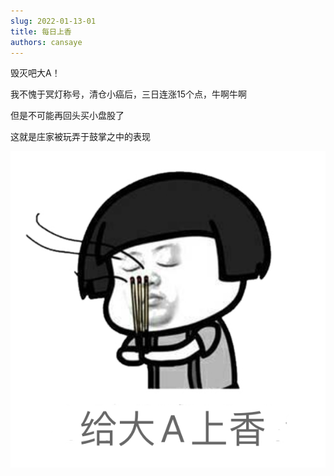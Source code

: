 ```yaml
---
slug: 2022-01-13-01
title: 每日上香
authors: cansaye
---
```


毁灭吧大A！

<!--truncate-->

我不愧于冥灯称号，清仓小癌后，三日连涨15个点，牛啊牛啊

但是不可能再回头买小盘股了

这就是庄家被玩弄于鼓掌之中的表现

![IMAGE](../bigA.png)
